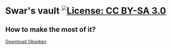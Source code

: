 # Swar's vault           [![License: CC BY-SA 3.0](https://licensebuttons.net/l/by-sa/3.0/88x31.png)](https://creativecommons.org/licenses/by-sa/3.0/)

## How to make the most of it? 
[Download Obsidian](https://github.com/obsidianmd/obsidian-releases/releases/download/v1.8.9/Obsidian-1.8.9.exe)
